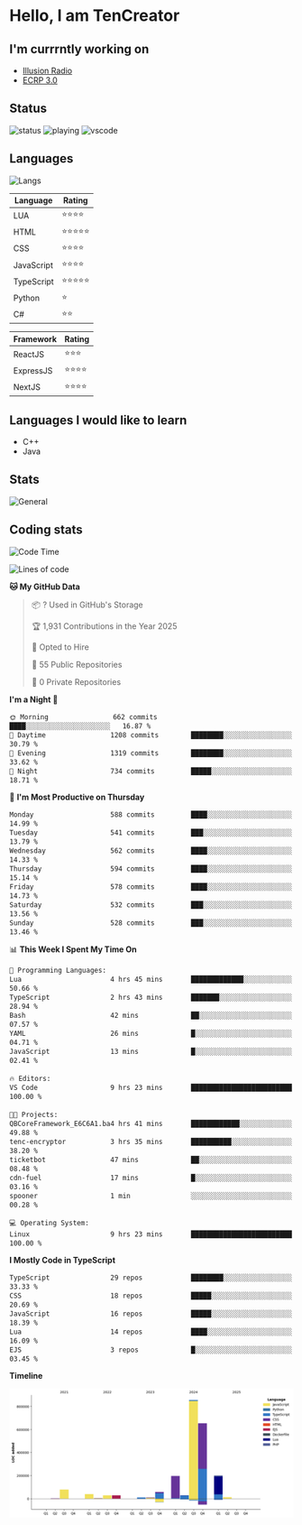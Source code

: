 # Hello, I am TenCreator

## I'm currrntly working on
- [Illusion Radio](https://illusionradio.co.uk/)
- [ECRP 3.0](http://github.com/Emerald-Coast-Roleplay/)

## Status
![status](https://api.statusbadges.me/badge/status/518334475038359555?simple=true&style=for-the-badge)
![playing](https://api.statusbadges.me/badge/playing/518334475038359555?style=for-the-badge)
![vscode](https://api.statusbadges.me/badge/vscode/518334475038359555?style=for-the-badge)

## Languages
![Langs](https://github-readme-stats.vercel.app/api/top-langs/?username=tencreator&layout=compact&theme=radical)


|Language|Rating|
|--------|------|
|LUA|⭐️⭐️⭐️⭐️|
|HTML|⭐️⭐️⭐️⭐️⭐️|
|CSS|⭐️⭐️⭐️⭐️|
|JavaScript|⭐️⭐️⭐️⭐️|
|TypeScript|⭐️⭐️⭐️⭐️⭐️|
|Python|⭐️|
|C#|⭐️⭐️ |

|Framework|Rating|
|--------|------|
|ReactJS|⭐️⭐️⭐|
|ExpressJS|⭐️⭐️⭐️⭐️|
|NextJS|⭐️⭐️⭐⭐️|

## Languages I would like to learn
- C++
- Java

## Stats
![General](https://github-readme-stats.vercel.app/api?username=tencreator&show_icons=true&theme=radical)

## Coding stats

<!--START_SECTION:waka-->
![Code Time](http://img.shields.io/badge/Code%20Time-521%20hrs%2050%20mins-blue)

![Lines of code](https://img.shields.io/badge/From%20Hello%20World%20I%27ve%20Written-2.2%20million%20lines%20of%20code-blue)

**🐱 My GitHub Data** 

> 📦 ? Used in GitHub's Storage 
 > 
> 🏆 1,931 Contributions in the Year 2025
 > 
> 💼 Opted to Hire
 > 
> 📜 55 Public Repositories 
 > 
> 🔑 0 Private Repositories 
 > 
**I'm a Night 🦉** 

```text
🌞 Morning                662 commits         ████░░░░░░░░░░░░░░░░░░░░░   16.87 % 
🌆 Daytime                1208 commits        ████████░░░░░░░░░░░░░░░░░   30.79 % 
🌃 Evening                1319 commits        ████████░░░░░░░░░░░░░░░░░   33.62 % 
🌙 Night                  734 commits         █████░░░░░░░░░░░░░░░░░░░░   18.71 % 
```
📅 **I'm Most Productive on Thursday** 

```text
Monday                   588 commits         ████░░░░░░░░░░░░░░░░░░░░░   14.99 % 
Tuesday                  541 commits         ███░░░░░░░░░░░░░░░░░░░░░░   13.79 % 
Wednesday                562 commits         ████░░░░░░░░░░░░░░░░░░░░░   14.33 % 
Thursday                 594 commits         ████░░░░░░░░░░░░░░░░░░░░░   15.14 % 
Friday                   578 commits         ████░░░░░░░░░░░░░░░░░░░░░   14.73 % 
Saturday                 532 commits         ███░░░░░░░░░░░░░░░░░░░░░░   13.56 % 
Sunday                   528 commits         ███░░░░░░░░░░░░░░░░░░░░░░   13.46 % 
```


📊 **This Week I Spent My Time On** 

```text
💬 Programming Languages: 
Lua                      4 hrs 45 mins       █████████████░░░░░░░░░░░░   50.66 % 
TypeScript               2 hrs 43 mins       ███████░░░░░░░░░░░░░░░░░░   28.94 % 
Bash                     42 mins             ██░░░░░░░░░░░░░░░░░░░░░░░   07.57 % 
YAML                     26 mins             █░░░░░░░░░░░░░░░░░░░░░░░░   04.71 % 
JavaScript               13 mins             █░░░░░░░░░░░░░░░░░░░░░░░░   02.41 % 

🔥 Editors: 
VS Code                  9 hrs 23 mins       █████████████████████████   100.00 % 

🐱‍💻 Projects: 
QBCoreFramework_E6C6A1.ba4 hrs 41 mins       ████████████░░░░░░░░░░░░░   49.88 % 
tenc-encryptor           3 hrs 35 mins       ██████████░░░░░░░░░░░░░░░   38.20 % 
ticketbot                47 mins             ██░░░░░░░░░░░░░░░░░░░░░░░   08.48 % 
cdn-fuel                 17 mins             █░░░░░░░░░░░░░░░░░░░░░░░░   03.16 % 
spooner                  1 min               ░░░░░░░░░░░░░░░░░░░░░░░░░   00.28 % 

💻 Operating System: 
Linux                    9 hrs 23 mins       █████████████████████████   100.00 % 
```

**I Mostly Code in TypeScript** 

```text
TypeScript               29 repos            ████████░░░░░░░░░░░░░░░░░   33.33 % 
CSS                      18 repos            █████░░░░░░░░░░░░░░░░░░░░   20.69 % 
JavaScript               16 repos            █████░░░░░░░░░░░░░░░░░░░░   18.39 % 
Lua                      14 repos            ████░░░░░░░░░░░░░░░░░░░░░   16.09 % 
EJS                      3 repos             █░░░░░░░░░░░░░░░░░░░░░░░░   03.45 % 
```



**Timeline**

![Lines of Code chart](https://raw.githubusercontent.com/tencreator/tencreator/main/assets/bar_graph.png)


<!--END_SECTION:waka-->
